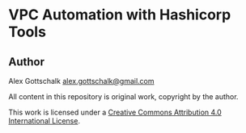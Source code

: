 # VPC Automation with Hashicorp Tools

## Author
Alex Gottschalk <alex.gottschalk@gmail.com>

All content in this repository is original work, copyright by the author.

This work is licensed under a [Creative Commons Attribution 4.0 International License](http://creativecommons.org/licenses/by/4.0/).
